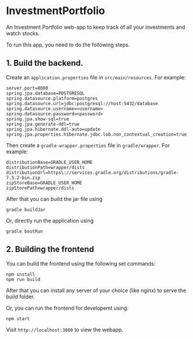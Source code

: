 # InvestmentPortfolio
An Investment Portfolio web-app to keep track of all your investments and watch stocks.

To run this app, you need to do the following steps.

## 1. Build the backend.

Create an ```application.properties``` file in ```src/main/resources```.
For example:
```
server.port=8080
spring.jpa.database=POSTGRESQL
spring.datasource.platform=postgres
spring.datasource.url=jdbc:postgresql://host:5432/database
spring.datasource.username=<username>
spring.datasource.password=<password>
spring.jpa.show-sql=true
spring.jpa.generate-ddl=true
spring.jpa.hibernate.ddl-auto=update
spring.jpa.properties.hibernate.jdbc.lob.non_contextual_creation=true
```

Then create a ```gradle-wrapper.properties``` file in ```gradle/wrapper```.
For example:
```
distributionBase=GRADLE_USER_HOME
distributionPath=wrapper/dists
distributionUrl=https\://services.gradle.org/distributions/gradle-7.3.2-bin.zip
zipStoreBase=GRADLE_USER_HOME
zipStorePath=wrapper/dists
```

After that you can build the jar file using
```
gradle buildJar
```
Or, directly run the application using
```
gradle bootRun
```

## 2. Building the frontend
You can build the frontend using the following set commands:
```
npm install
npm run build
```
After that you can install any server of your choice (like nginx) to serve the build folder.

Or, you can run the frontend for developemt using:
```
npm start
```

Visit ```http://localhost:3000``` to view the webapp.
